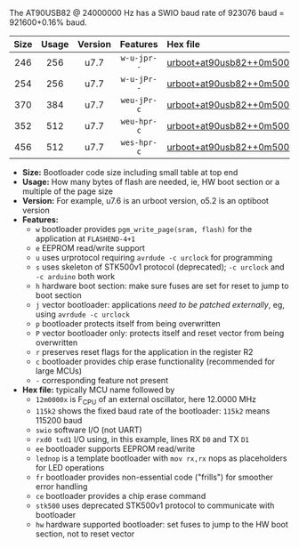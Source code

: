 The AT90USB82 @ 24000000 Hz has a SWIO baud rate of 923076 baud = 921600+0.16% baud.

|Size|Usage|Version|Features|Hex file|
|:-:|:-:|:-:|:-:|:--|
|246|256|u7.7|`w-u-jpr--`|[urboot+at90usb82++0m5000x+++19k2_swio_rxd2_txd3_lednop.hex](https://raw.githubusercontent.com/stefanrueger/urboot.hex/main/mcus/at90usb82/external_oscillator/fcpu++0m5000_Hz/br+++19k2_bps/urboot+at90usb82++0m5000x+++19k2_swio_rxd2_txd3_lednop.hex)|
|254|256|u7.7|`w-u-jPr--`|[urboot+at90usb82++0m5000x+++19k2_swio_rxd2_txd3.hex](https://raw.githubusercontent.com/stefanrueger/urboot.hex/main/mcus/at90usb82/external_oscillator/fcpu++0m5000_Hz/br+++19k2_bps/urboot+at90usb82++0m5000x+++19k2_swio_rxd2_txd3.hex)|
|370|384|u7.7|`weu-jPr-c`|[urboot+at90usb82++0m5000x+++19k2_swio_rxd2_txd3_ee_lednop_fr_ce.hex](https://raw.githubusercontent.com/stefanrueger/urboot.hex/main/mcus/at90usb82/external_oscillator/fcpu++0m5000_Hz/br+++19k2_bps/urboot+at90usb82++0m5000x+++19k2_swio_rxd2_txd3_ee_lednop_fr_ce.hex)|
|352|512|u7.7|`weu-hpr-c`|[urboot+at90usb82++0m5000x+++19k2_swio_rxd2_txd3_ee_lednop_fr_ce_hw.hex](https://raw.githubusercontent.com/stefanrueger/urboot.hex/main/mcus/at90usb82/external_oscillator/fcpu++0m5000_Hz/br+++19k2_bps/urboot+at90usb82++0m5000x+++19k2_swio_rxd2_txd3_ee_lednop_fr_ce_hw.hex)|
|456|512|u7.7|`wes-hpr-c`|[urboot+at90usb82++0m5000x+++19k2_swio_rxd2_txd3_ee_lednop_fr_ce_stk500_hw.hex](https://raw.githubusercontent.com/stefanrueger/urboot.hex/main/mcus/at90usb82/external_oscillator/fcpu++0m5000_Hz/br+++19k2_bps/urboot+at90usb82++0m5000x+++19k2_swio_rxd2_txd3_ee_lednop_fr_ce_stk500_hw.hex)|

- **Size:** Bootloader code size including small table at top end
- **Usage:** How many bytes of flash are needed, ie, HW boot section or a multiple of the page size
- **Version:** For example, u7.6 is an urboot version, o5.2 is an optiboot version
- **Features:**
  + `w` bootloader provides `pgm_write_page(sram, flash)` for the application at `FLASHEND-4+1`
  + `e` EEPROM read/write support
  + `u` uses urprotocol requiring `avrdude -c urclock` for programming
  + `s` uses skeleton of STK500v1 protocol (deprecated); `-c urclock` and `-c arduino` both work
  + `h` hardware boot section: make sure fuses are set for reset to jump to boot section
  + `j` vector bootloader: applications *need to be patched externally*, eg, using `avrdude -c urclock`
  + `p` bootloader protects itself from being overwritten
  + `P` vector bootloader only: protects itself and reset vector from being overwritten
  + `r` preserves reset flags for the application in the register R2
  + `c` bootloader provides chip erase functionality (recommended for large MCUs)
  + `-` corresponding feature not present
- **Hex file:** typically MCU name followed by
  + `12m0000x` is F<sub>CPU</sub> of an external oscillator, here 12.0000 MHz
  + `115k2` shows the fixed baud rate of the bootloader: `115k2` means 115200 baud
  + `swio` software I/O (not UART)
  + `rxd0 txd1` I/O using, in this example, lines RX `D0` and TX `D1`
  + `ee` bootloader supports EEPROM read/write
  + `lednop` is a template bootloader with `mov rx,rx` nops as placeholders for LED operations
  + `fr` bootloader provides non-essential code ("frills") for smoother error handling
  + `ce` bootloader provides a chip erase command
  + `stk500` uses deprecated STK500v1 protocol to communicate with bootloader
  + `hw` hardware supported bootloader: set fuses to jump to the HW boot section, not to reset vector
